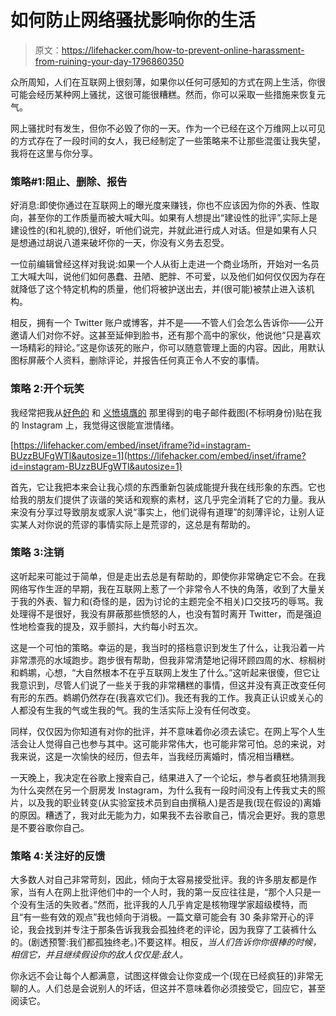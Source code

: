 # 如何防止网络骚扰影响你的生活

> 原文：<https://lifehacker.com/how-to-prevent-online-harassment-from-ruining-your-day-1796860350>

众所周知，人们在互联网上很刻薄，如果你以任何可感知的方式在网上生活，你很可能会经历某种网上骚扰，这很可能很糟糕。然而，你可以采取一些措施来恢复元气。



网上骚扰时有发生，但你不必毁了你的一天。作为一个已经在这个万维网上以可见的方式存在了一段时间的女人，我已经制定了一些策略来不让那些混蛋让我失望，我将在这里与你分享。

### 策略#1:阻止、删除、报告

好消息:即使你通过在互联网上的曝光度来赚钱，你也不应该因为你的外表、性取向，甚至你的工作质量而被大喊大叫。如果有人想提出“建设性的批评”,实际上是建设性的(和礼貌的),很好，听他们说完，并就此进行成人对话。但是如果有人只是想通过胡说八道来破坏你的一天，你没有义务去忍受。

一位前编辑曾经这样对我说:如果一个人从街上走进一个商业场所，开始对一名员工大喊大叫，说他们如何愚蠢、丑陋、肥胖、不可爱，以及他们如何仅仅因为存在就降低了这个特定机构的质量，他们将被护送出去，并(很可能)被禁止进入该机构。

相反，拥有一个 Twitter 账户或博客，并不是——不管人们会怎么告诉你——公开邀请人们对你不好。这甚至延伸到脸书，还有那个高中的家伙，他说他“只是喜欢一场精彩的辩论。”这是你该死的账户，你可以随意管理上面的内容。因此，用默认图标屏蔽个人资料，删除评论，并报告任何真正令人不安的事情。

### 策略 2:开个玩笑

我经常把我从[好色的](https://www.instagram.com/p/BUzzBUFgWTl/) 和 [义愤填膺的](https://www.instagram.com/p/BVYLHWeglx0/) 那里得到的电子邮件截图(不标明身份)贴在我的 Instagram 上，我觉得这很能宣泄情绪。

 [https://lifehacker.com/embed/inset/iframe?id=instagram-BUzzBUFgWTl&autosize=1](https://lifehacker.com/embed/inset/iframe?id=instagram-BUzzBUFgWTl&autosize=1) 

首先，它让我把本来会让我心烦的东西重新包装成能提升我在线形象的东西。它也给我的朋友们提供了诙谐的笑话和观察的素材，这几乎完全消耗了它的力量。我从来没有分享过导致朋友或家人说“事实上，他们说得有道理”的刻薄评论，让别人证实某人对你说的荒谬的事情实际上是荒谬的，这总是有帮助的。

### 策略 3:注销

这听起来可能过于简单，但是走出去总是有帮助的，即使你非常确定它不会。在我网络写作生涯的早期，我在互联网上惹了一个非常令人不快的角落，收到了大量关于我的外表、智力和(奇怪的是，因为讨论的主题完全不相关)口交技巧的辱骂。我处理得不是很好，我没有屏蔽那些愤怒的人，也没有暂时离开 Twitter，而是强迫性地检查我的提及，双手颤抖，大约每小时五次。

这是一个可怕的策略。幸运的是，我当时的搭档意识到发生了什么，让我沿着一片非常漂亮的水域跑步。跑步很有帮助，但我非常清楚地记得环顾四周的水、棕榈树和鹈鹕，心想，“大自然根本不在乎互联网上发生了什么。”这听起来很傻，但它让我意识到，尽管人们说了一些关于我的非常糟糕的事情，但这并没有真正改变任何有形的东西。鹈鹕仍然存在(我喜欢它们)。我还有我的工作。我真正认识或关心的人都没有生我的气或生我的气。我的生活实际上没有任何改变。

同样，仅仅因为你知道有对你的批评，并不意味着你必须去读它。在网上写个人生活会让人觉得自己也参与其中。这可能非常伟大，也可能非常可怕。总的来说，对我来说，这是一次愉快的经历，但去年，当我经历离婚时，情况相当糟糕。

一天晚上，我决定在谷歌上搜索自己，结果进入了一个论坛，参与者疯狂地猜测我为什么突然在另一个厨房发 Instagram，为什么我有一段时间没有上传我丈夫的照片，以及我的职业转变(从实验室技术员到自由撰稿人)是否是我(现在假设的)离婚的原因。糟透了，我对此无能为力，如果我不去谷歌自己，情况会更好。我的意思是不要谷歌你自己。

### 策略 4:关注好的反馈

大多数人对自己非常苛刻，因此，倾向于太容易接受批评。我的许多朋友都是作家，当有人在网上批评他们中的一个人时，我的第一反应往往是，“那个人只是一个没有生活的失败者。”然而，批评我的人几乎肯定是核物理学家超级模特，而且“有一些有效的观点”我也倾向于消极。一篇文章可能会有 30 条非常开心的评论，我会找到并专注于那条告诉我我会孤独终老的评论，因为我穿了工装裤什么的。(剧透预警:我们都孤独终老。)不要这样。相反，*当人们告诉你你很棒的时候，相信它，并且继续假设你的敌人仅仅是:敌人。*

你永远不会让每个人都满意，试图这样做会让你变成一个(现在已经疯狂的)非常无聊的人。人们总是会说别人的坏话，但这并不意味着你必须接受它，回应它，甚至阅读它。